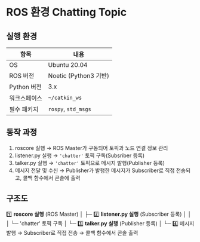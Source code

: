 # ROS 환경 Chatting Topic

## 실행 환경

| 항목         | 내용                  |
|------------|-------------------|
| OS         | Ubuntu 20.04        |
| ROS 버전    | Noetic (Python3 기반) |
| Python 버전 | 3.x                 |
| 워크스페이스 | `~/catkin_ws`       |
| 필수 패키지 | `rospy`, `std_msgs` |

## 동작 과정

1. roscore 실행 → ROS Master가 구동되어 토픽과 노드 연결 정보 관리
2. listener.py 실행 → `'chatter'` 토픽 구독(Subsriber 등록)
3. talker.py 실행 → `'chatter'` 토픽으로 메시지 발행(Publisher 등록)
4. 메시지 전달 및 수신 → Publisher가 발행한 메시지가 Subscriber로 직접 전송되고, 콜백 함수에서 콘솔에 출력

## 구조도

1️⃣ **roscore 실행** (ROS Master)
│
├─ 2️⃣ **listener.py 실행** (Subscriber 등록)
│     │
│     └─ 'chatter' 토픽 구독
│
└─ 3️⃣ **talker.py 실행** (Publisher 등록)
      │
      └─ 4️⃣ 메시지 발행 → Subscriber로 직접 전송 → 콜백 함수에서 콘솔 출력




